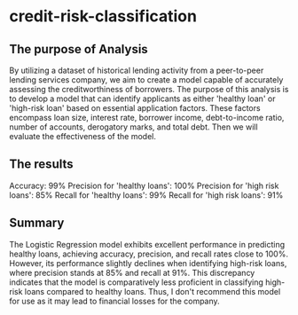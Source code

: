 # credit-risk-classification

## The purpose of Analysis

By utilizing a dataset of historical lending activity from a peer-to-peer lending services company, we aim to create a model capable of accurately assessing the creditworthiness of borrowers. The purpose of this analysis is to develop a model that can identify applicants as either 'healthy loan' or 'high-risk loan' based on essential application factors. These factors encompass loan size, interest rate, borrower income, debt-to-income ratio, number of accounts, derogatory marks, and total debt. Then we will evaluate the effectiveness of the model.


## The results

Accuracy: 99%
Precision for 'healthy loans': 100%
Precision for 'high risk loans': 85%
Recall for 'healthy loans': 99%
Recall for 'high risk loans': 91%


## Summary

The Logistic Regression model exhibits excellent performance in predicting healthy loans, achieving accuracy, precision, and recall rates close to 100%. However, its performance slightly declines when identifying high-risk loans, where precision stands at 85% and recall at 91%. This discrepancy indicates that the model is comparatively less proficient in classifying high-risk loans compared to healthy loans. Thus, I don't recommend this model for use as it may lead to financial losses for the company.